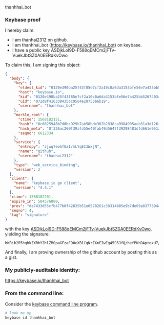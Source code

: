 thanhhai_bot
### Keybase proof

I hereby claim:

  * I am thanhai2312 on github.
  * I am thanhhai_bot (https://keybase.io/thanhhai_bot) on keybase.
  * I have a public key ASDjkLol9D-F588qEMCm2jFTv-VuekJbtSZ0A0EERdKvOwo

To claim this, I am signing this object:

```json
{
  "body": {
    "key": {
      "eldest_kid": "0120e390ba25f43f85e7cf2a10c0a6da3153bfe56e7a425bb5267403410445d2af3b0a",
      "host": "keybase.io",
      "kid": "0120e390ba25f43f85e7cf2a10c0a6da3153bfe56e7a425bb5267403410445d2af3b0a",
      "uid": "072d8f416338435bc9504e20755b6b19",
      "username": "thanhhai_bot"
    },
    "merkle_root": {
      "ctime": 1568182151,
      "hash": "0c0825948b7d0bc929b7ab50bde302b2838ca9984905aeb31a3d126f200da638bff2eda214c2c778f82db1b65585e2f419df8c9c32d97946c77ee766bcaccb2a",
      "hash_meta": "0f326ac260f39afd55e40fab49d5647f39298481dfd661e951a127d0cfd61132",
      "seqno": 6612334
    },
    "service": {
      "entropy": "zjwq7eohfGa1/mLYqEC3WxjN",
      "name": "github",
      "username": "thanhai2312"
    },
    "type": "web_service_binding",
    "version": 2
  },
  "client": {
    "name": "keybase.io go client",
    "version": "4.4.1"
  },
  "ctime": 1568182201,
  "expire_in": 504576000,
  "prev": "de7433d55cfb477b0f42835b51e6578261c38314b85e9b7de09a83773944970a",
  "seqno": 4,
  "tag": "signature"
}
```

with the key [ASDjkLol9D-F588qEMCm2jFTv-VuekJbtSZ0A0EERdKvOwo](https://keybase.io/thanhhai_bot), yielding the signature:

```
hKRib2R5hqhkZXRhY2hlZMOpaGFzaF90eXBlCqNrZXnEIwEg45C6JfQ/hefPKhDAptoxU7/lbnpCW7UmdANBBEXSrzsKp3BheWxvYWTESpcCBMQg3nQz1Vz7R3sPQoNbUeZXgmHDgxS4Xpt94JqDdzlElwrEIEcYRPINDFgadgTWVFrDrfbTY8rlGK813o88NdLxpvEWAgHCo3NpZ8RAB5J8g3h7zymD1UpzZkGv2JMhbNOMLVzgoYks5RoPYWui2PLEd8x5+2QR9VTnY3cMcnZup78Od3CxsbPGMb5zDqhzaWdfdHlwZSCkaGFzaIKkdHlwZQildmFsdWXEIDjFZCkuCafZ++OXWTEH/H3y3cWiUGrmz+Chkb3CgtEUo3RhZ80CAqd2ZXJzaW9uAQ==

```

And finally, I am proving ownership of the github account by posting this as a gist.

### My publicly-auditable identity:

https://keybase.io/thanhhai_bot

### From the command line:

Consider the [keybase command line program](https://keybase.io/download).

```bash
# look me up
keybase id thanhhai_bot
```

